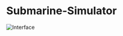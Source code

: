 # Submarine-Simulator
 
![Interface](https://user-images.githubusercontent.com/69522980/126195492-2242559d-679f-4a79-9dab-d5d685cb6bed.PNG)
